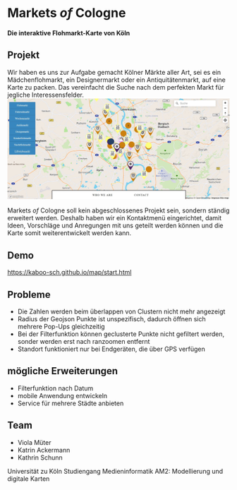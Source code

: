 # Markets *of* Cologne
#### Die interaktive Flohmarkt-Karte von Köln

## Projekt
Wir haben es uns zur Aufgabe gemacht Kölner Märkte aller Art, sei es ein Mädchenflohmarkt, ein Designermarkt oder ein Antiquitätenmarkt, auf eine Karte zu packen. Das vereinfacht die Suche nach dem perfekten Markt für jegliche Interessensfelder. 
![Screenshot Karte](https://github.com/kaboo-sch/map/blob/master/Icons/screenshot.JPG "Screenshot Karte")

Markets *of* Cologne soll kein abgeschlossenes Projekt sein, sondern ständig erweitert werden. Deshalb haben wir ein Kontaktmenü eingerichtet, damit Ideen, Vorschläge und Anregungen mit uns geteilt werden können und die Karte somit weiterentwickelt werden kann. 


## Demo
https://kaboo-sch.github.io/map/start.html

## Probleme 
* Die Zahlen werden beim überlappen von Clustern nicht mehr angezeigt
* Radius der Geojson Punkte ist unspezifisch, dadurch öffnen sich mehrere Pop-Ups gleichzeitig
* Bei der Filterfunktion können geclusterte Punkte nicht gefiltert werden, sonder werden erst nach ranzoomen entfernt
* Standort funktioniert nur bei Endgeräten, die über GPS verfügen

## mögliche Erweiterungen
* Filterfunktion nach Datum
* mobile Anwendung entwickeln
* Service für mehrere Städte anbieten

## Team
* Viola Müter
* Katrin Ackermann 
* Kathrin Schunn

Universität zu Köln
Studiengang Medieninformatik
AM2: Modellierung und digitale Karten
